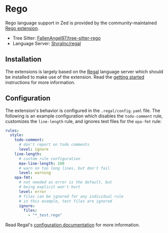 # Rego

Rego language support in Zed is provided by the community-maintained [Rego extension](https://github.com/StyraInc/zed-rego).

- Tree Sitter: [FallenAngel97/tree-sitter-rego](https://github.com/FallenAngel97/tree-sitter-rego)
- Language Server: [StyraInc/regal](https://github.com/StyraInc/regal)

## Installation

The extensions is largely based on the [Regal](https://docs.styra.com/regal/language-server) language server which should be installed to make use of the extension. Read the [getting started](https://docs.styra.com/regal#getting-started) instructions for more information.

## Configuration

The extension's behavior is configured in the `.regal/config.yaml` file. The following is an example configuration which disables the `todo-comment` rule, customizes the `line-length` rule, and ignores test files for the `opa-fmt` rule:

```yaml
rules:
  style:
    todo-comment:
      # don't report on todo comments
      level: ignore
    line-length:
      # custom rule configuration
      max-line-length: 100
      # warn on too long lines, but don't fail
      level: warning
    opa-fmt:
      # not needed as error is the default, but
      # being explicit won't hurt
      level: error
      # files can be ignored for any individual rule
      # in this example, test files are ignored
      ignore:
        files:
          - "*_test.rego"
```

Read Regal's [configuration documentation](https://docs.styra.com/regal#configuration) for more information.
